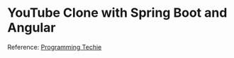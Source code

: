 # YouTube Clone with Spring Boot and Angular  

Reference: [Programming Techie](https://www.youtube.com/watch?v=DW1nQ4o3sCI)  



